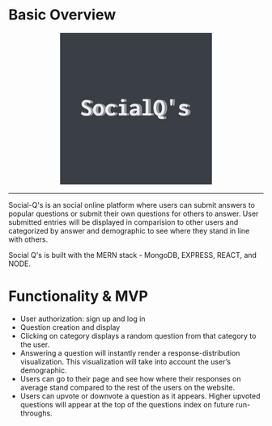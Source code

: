 # Basic Overview

<p align="center">
  <img src="https://github.com/johnsonphan95/socialq2.0/blob/master/frontend/public/images/logo.png?raw=true" width="300" title="hover text">
</p>

---------

Social-Q's is an social online platform where users can submit answers to popular questions or submit their own questions for others to answer. User submitted entries will be displayed in comparision to other users and categorized by answer and demographic to see where they stand in line with others. 


Social Q's is built with the MERN stack - MongoDB, EXPRESS, REACT, and NODE.

# Functionality & MVP
* User authorization: sign up and log in
* Question creation and display
* Clicking on category displays a random question from that category to the user. 
* Answering a question will instantly render a response-distribution visualization. This visualization will take into account the user’s demographic. 
* Users can go to their page and see how where their responses on average stand compared to the rest of the users on the website. 
* Users can upvote or downvote a question as it appears. Higher upvoted questions will appear at the top of the questions index on future run-throughs. 
